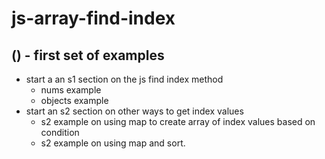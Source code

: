 # js-array-find-index

## () - first set of examples
* start a an s1 section on the js find index method
  * nums example
  * objects example
* start an s2 section on other ways to get index values
  * s2 example on using map to create array of index values based on condition
  * s2 example on using map and sort.